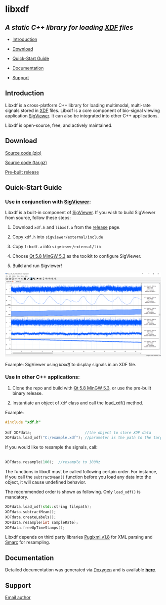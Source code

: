 # libxdf

## *A static C++ library for loading [XDF](https://github.com/sccn/xdf/wiki/Specifications "Extensible Data Format") files*



* [Introduction](#intro)

* [Download](#download)

* [Quick-Start Guide](#quick)

* [Documentation](#doc)

* [Support](#support)


## <a name="intro"></a>Introduction

Libxdf is a cross-platform C++ library for loading multimodal, multi-rate signals stored in [XDF](https://github.com/sccn/xdf/wiki/Specifications  "Extensible Data Format") files. 
Libxdf is a core component of bio-signal viewing application [SigViewer](https://github.com/cbrnr/sigviewer). It can also be integrated into other 
C++ applications. 

Libxdf is open-source, free, and actively maintained.


## <a name="download"></a>Download

[Source code (zip)](https://github.com/Yida-Lin/libxdf/archive/v0.9.zip)

[Source code (tar.gz)](https://github.com/Yida-Lin/libxdf/archive/v0.9.tar.gz)

[Pre-built release](https://github.com/Yida-Lin/libxdf/releases)

## <a name="quick"></a>Quick-Start Guide

### Use in conjunction with [SigViewer](https://github.com/cbrnr/sigviewer):

Libxdf is a built-in component of [SigViewer](https://github.com/cbrnr/sigviewer). If you wish to build SigViewer from source, follow these steps:

1. Download `xdf.h` and `libxdf.a` from the [release](https://github.com/Yida-Lin/libxdf/releases) page.

2. Copy `xdf.h` into `sigviewer/external/include`

3. Copy `libxdf.a` into `sigviewer/external/lib`

4. Choose [Qt 5.8 MinGW 5.3](https://www.qt.io/download-open-source/#section-2) as the toolkit to configure SigViewer.

5. Build and run Sigviewer!


![SigViewer using _libxdf_ to display signals in XDF files](docs/Example.png)

Example: SigViewer using _libxdf_ to display signals in an XDF file.

### Use in other C++ applications:

1. Clone the repo and build with [Qt 5.8 MinGW 5.3](https://www.qt.io/download-open-source/#section-2), or use the pre-built binary release.

2. Instantiate an object of `Xdf` class and call the load_xdf() method.

Example:

```C++
#include "xdf.h"

Xdf XDFdata;						//the object to store XDF data
XDFdata.load_xdf("C:/example.xdf");	//parameter is the path to the target XDF file
```

If you would like to resample the signals, call:

```C++

XDFdata.resample(100);	//resample to 100Hz

```

The functions in libxdf must be called following certain order. For instance, if you call the `subtractMean()` function before you load any data into 
the object, it will cause undefined behavior.

The recommended order is shown as following. Only `load_xdf()` is mandatory. 

```C++
XDFdata.load_xdf(std::string filepath);
XDFdata.subtractMean();
XDFdata.createLabels();
XDFdata.resample(int sampleRate);
XDFdata.freeUpTimeStamps();
```

Libxdf depends on third party libraries [Pugixml v1.8](http://pugixml.org/) for XML parsing and [Smarc](http://audio-smarc.sourceforge.net/) for resampling.

## <a name="doc"></a> Documentation
Detailed documentation was generated via [Doxygen](http://www.stack.nl/~dimitri/doxygen/index.html) and is available [**here**](docs/html/class_xdf.html).

## <a name="support"></a>Support

[Email author](mailto:ital_fazioli@hotmail.com "ital_fazioli@hotmail")
